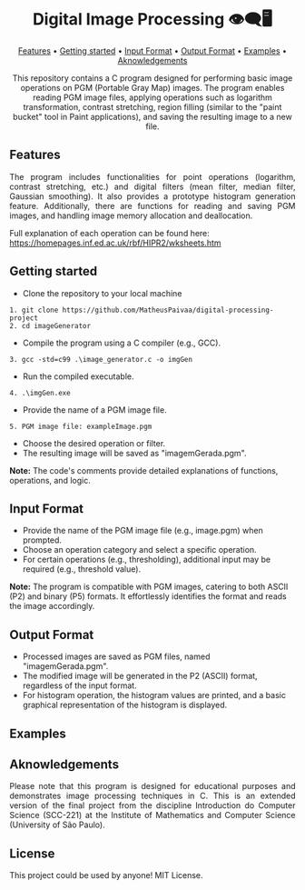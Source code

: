 
<h1 align="center">Digital Image Processing 👁️‍🗨️🖥️</h1>

<p align="center">
  <a href="#features">Features</a> •
  <a href="#gt">Getting started</a> • 
  <a href="#if">Input Format</a> • 
  <a href="#of">Output Format</a> • 
  <a href="#ex">Examples</a> • 
  <a href="#ak">Aknowledgements</a>
</p>

<p align="center">
This repository contains a C program designed for performing basic image operations on PGM (Portable Gray Map) images. The program enables reading PGM image files, applying operations such as logarithm transformation, contrast stretching, region filling (similar to the "paint bucket" tool in Paint applications), and saving the resulting image to a new file.
</p>


## <div id="features"></div>Features
<p align="justify">
The program includes functionalities for point operations (logarithm, contrast stretching, etc.) and digital filters (mean filter, median filter, Gaussian smoothing). It also provides a prototype histogram generation feature. Additionally, there are functions for reading and saving PGM images, and handling image memory allocation and deallocation.
</p>  

Full explanation of each operation can be found here: https://homepages.inf.ed.ac.uk/rbf/HIPR2/wksheets.htm

## <div id="gt"></div>Getting started

- Clone the repository to your local machine
```
1. git clone https://github.com/MatheusPaivaa/digital-processing-project
2. cd imageGenerator
```
- Compile the program using a C compiler (e.g., GCC).
```
3. gcc -std=c99 .\image_generator.c -o imgGen 
```
- Run the compiled executable.
```
4. .\imgGen.exe
```
- Provide the name of a PGM image file.
```
5. PGM image file: exampleImage.pgm
```
- Choose the desired operation or filter.
- The resulting image will be saved as "imagemGerada.pgm".

**Note:** The code's comments provide detailed explanations of functions, operations, and logic.

## <div id="if"></div>Input Format

- Provide the name of the PGM image file (e.g., image.pgm) when prompted.
- Choose an operation category and select a specific operation.
- For certain operations (e.g., thresholding), additional input may be required (e.g., threshold value).
  
**Note:** The program is compatible with PGM images, catering to both ASCII (P2) and binary (P5) formats. It effortlessly identifies the format and reads the image accordingly.

## <div id="of"></div>Output Format

- Processed images are saved as PGM files, named "imagemGerada.pgm".
- The modified image will be generated in the P2 (ASCII) format, regardless of the input format.
- For histogram operation, the histogram values are printed, and a basic graphical representation of the histogram is displayed.

## <div id="ex"></div>Examples

## <div id="ak"></div>Aknowledgements
<p align="justify">
Please note that this program is designed for educational purposes and demonstrates image processing techniques in C. This is an extended version of the final project from the discipline Introduction do Computer Science (SCC-221) at the Institute of Mathematics and Computer Science (University of São Paulo).
</p>

## License
This project could be used by anyone! MIT License.
